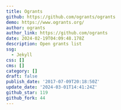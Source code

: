```yaml
---
title: Ogrants
github: https://github.com/ogrants/ogrants
demo: https://www.ogrants.org/
author: ogrants
author_link: https://github.com/ogrants
date: 2024-02-19T04:09:48.178Z
description: Open grants list
ssg:
  - Jekyll
css: []
cms: []
category: []
draft: false
publish_date: '2017-07-09T20:18:50Z'
update_date: '2024-03-01T14:41:24Z'
github_star: 119
github_fork: 44
---
```

